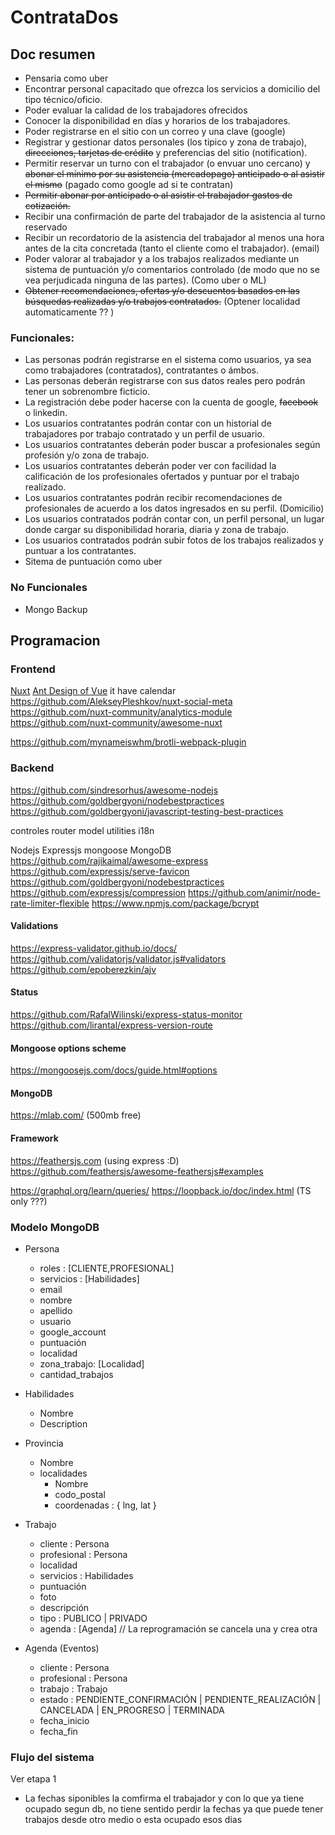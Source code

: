 # ContrataDos

## Doc resumen

- Pensaria como uber
- Encontrar personal capacitado que ofrezca los servicios a domicilio del tipo técnico/oficio.
- Poder evaluar la calidad de los trabajadores ofrecidos
- Conocer la disponibilidad en días y horarios de los trabajadores.
- Poder registrarse en el sitio con un correo y una clave (google)
- Registrar y gestionar datos personales (los tipico y zona de trabajo), ~~direcciones, tarjetas de crédito~~  y preferencias del sitio (notification).
- Permitir reservar un turno con el trabajador (o envuar uno cercano) y ~~abonar el mínimo por su asistencia (mercadopago) anticipado o al asistir el mismo~~ (pagado como google ad si te contratan)
- ~~Permitir abonar por anticipado o al asistir el trabajador gastos de cotización.~~
- Recibir una confirmación de parte del trabajador de la asistencia al turno reservado
- Recibir un recordatorio de la asistencia del trabajador al menos una hora antes de la cita concretada (tanto el cliente como el trabajador). (email)
- Poder valorar al trabajador y a los trabajos realizados mediante un sistema de puntuación y/o comentarios controlado (de modo que no se vea perjudicada ninguna de las partes). (Como uber o ML)
- ~~Obtener recomendaciones, ofertas y/o descuentos basados en las búsquedas realizadas y/o trabajos contratados.~~ (Optener localidad automaticamente ?? )

### Funcionales:

- Las personas podrán registrarse en el sistema como usuarios, ya sea como trabajadores (contratados), contratantes o ámbos.
- Las personas deberán registrarse con sus datos reales pero podrán tener un sobrenombre ficticio.
- La registración debe poder hacerse con la cuenta de google, ~~facebook~~ o linkedin.
- Los usuarios contratantes podrán contar con un historial de trabajadores por trabajo contratado y un perfil de usuario.
- Los usuarios contratantes deberán poder buscar a profesionales según profesión y/o zona de trabajo.
- Los usuarios contratantes deberán poder ver con facilidad la calificación de los profesionales ofertados y puntuar por el trabajo realizado.
- Los usuarios contratantes podrán recibir recomendaciones de profesionales de acuerdo a los datos ingresados en su perfil. (Domicilio)
- Los usuarios contratados podrán contar con, un perfil personal, un lugar donde cargar su disponibilidad horaria, diaria y zona de trabajo.
- Los usuarios contratados podrán subir fotos de los trabajos realizados y puntuar a los contratantes.
- Sitema de puntuación como uber

### No Funcionales

- Mongo Backup

## Programacion

### Frontend

[Nuxt](https://nuxtjs.org/)
[Ant Design of Vue](https://antdv.com/docs/vue/introduce/) it have calendar
https://github.com/AlekseyPleshkov/nuxt-social-meta
https://github.com/nuxt-community/analytics-module
https://github.com/nuxt-community/awesome-nuxt

https://github.com/mynameiswhm/brotli-webpack-plugin

### Backend

https://github.com/sindresorhus/awesome-nodejs
https://github.com/goldbergyoni/nodebestpractices
https://github.com/goldbergyoni/javascript-testing-best-practices


controles
router
model
utilities
i18n

Nodejs
Expressjs
mongoose
MongoDB
https://github.com/rajikaimal/awesome-express
https://github.com/expressjs/serve-favicon
https://github.com/goldbergyoni/nodebestpractices
https://github.com/expressjs/compression
https://github.com/animir/node-rate-limiter-flexible
https://www.npmjs.com/package/bcrypt

#### Validations
https://express-validator.github.io/docs/
https://github.com/validatorjs/validator.js#validators
https://github.com/epoberezkin/ajv

#### Status
https://github.com/RafalWilinski/express-status-monitor
https://github.com/lirantal/express-version-route

#### Mongoose options scheme
https://mongoosejs.com/docs/guide.html#options

#### MongoDB
https://mlab.com/ (500mb free)

#### Framework
https://feathersjs.com (using express :D)
https://github.com/feathersjs/awesome-feathersjs#examples

https://graphql.org/learn/queries/
https://loopback.io/doc/index.html (TS only ???)

### Modelo MongoDB

- Persona
  - roles       : [CLIENTE,PROFESIONAL]
  - servicios   : [Habilidades]
  - email
  - nombre
  - apellido
  - usuario
  - google_account
  - puntuación
  - localidad
  - zona_trabajo: [Localidad]
  - cantidad_trabajos

- Habilidades
  - Nombre
  - Description

- Provincia
  - Nombre
  - localidades
    - Nombre
    - codo_postal
    - coordenadas : { lng, lat }

- Trabajo
  - cliente     : Persona
  - profesional : Persona
  - localidad
  - servicios   : Habilidades
  - puntuación
  - foto
  - descripción
  - tipo        : PUBLICO | PRIVADO
  - agenda      : [Agenda] // La reprogramación se cancela una y crea otra

- Agenda (Eventos)
  - cliente     : Persona
  - profesional : Persona
  - trabajo     : Trabajo
  - estado      : PENDIENTE_CONFIRMACIÓN | PENDIENTE_REALIZACIÓN | CANCELADA | EN_PROGRESO | TERMINADA
  - fecha_inicio
  - fecha_fin

### Flujo del sistema
Ver etapa 1

- La fechas siponibles la comfirma el trabajador y con lo que ya tiene ocupado segun db, no tiene
  sentido perdir la fechas ya que puede tener trabajos desde otro medio o esta ocupado esos dias
